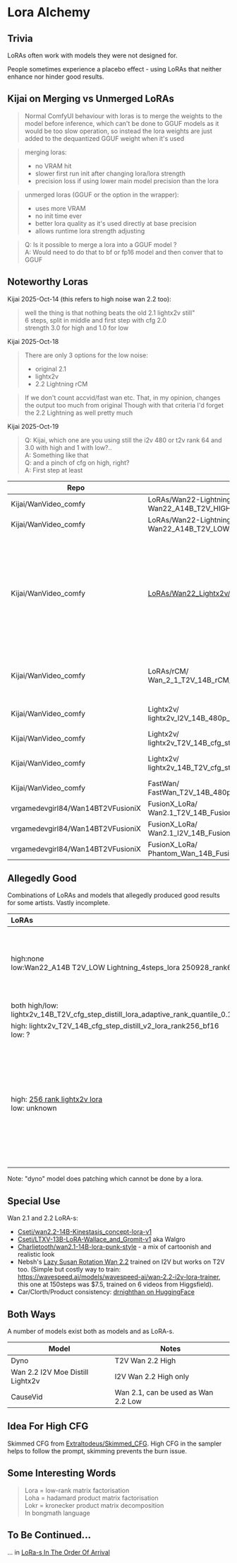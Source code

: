 # Lora Alchemy

## Trivia

LoRAs often work with models they were not designed for.

People sometimes experience a placebo effect - using LoRAs that neither enhance nor hinder good results.

## Kijai on Merging vs Unmerged LoRAs

> Normal ComfyUI behaviour with loras is to merge the weights to the model before inference,
> which can't be done to GGUF models as it would be too slow operation, so instead the lora
> weights are just added to the dequantized GGUF weight when it's used

> merging loras:
> * no VRAM hit
> * slower first run init after changing lora/lora strength
> * precision loss if using lower main model precision than the lora

> unmerged loras (GGUF or the option in the wrapper):
> * uses more VRAM
> * no init time ever
> * better lora quality as it's used directly at base precision
> * allows runtime lora strength adjusting

> Q: Is it possible to merge a lora into a GGUF model ?  
> A: Would need to do that to bf or fp16 model and then conver that to GGUF

## Noteworthy Loras

Kijai 2025-Oct-14 (this refers to high noise wan 2.2 too):
> well the thing is that nothing beats the old 2.1 lightx2v still"  
> 6 steps, split in middle and first step with cfg 2.0  
> strength 3.0 for high and 1.0 for low

Kijai 2025-Oct-18
> There are only 3 options for the low noise:
> * original 2.1
> * lightx2v
> * 2.2 Lightning rCM

> If we don't count accvid/fast wan etc. That, in my opinion, changes the output too much from original
> Though with that criteria I'd forget the 2.2 Lightning as well pretty much

Kijai 2025-Oct-19
> Q: Kijai, which one are you using still the i2v 480 or t2v rank 64 and 3.0 with high and 1 with low?..  
> A: Something like that  
> Q: and a pinch of cfg on high, right?  
> A: First step at least

| Repo | Lora | Generation | Comment |
| --- | --- | --- | --- |
| Kijai/WanVideo_comfy | LoRAs/Wan22-Lightning/<br>Wan22_A14B_T2V_HIGH_Lightning_4steps_lora_250928_rank128_fp16 | 2.2 T2V | new, recommended |
| Kijai/WanVideo_comfy | LoRAs/Wan22-Lightning/<br>Wan22_A14B_T2V_LOW_Lightning_4steps_lora_250928_rank64_fp16 | 2.2 T2V | - |
| Kijai/WanVideo_comfy | [LoRAs/Wan22_Lightx2v/Wan_2_2_I2V_A14B_HIGH_lightx2v_MoE_distill_lora_rank_64_bf16](https://huggingface.co/Kijai/WanVideo_comfy/blob/main/LoRAs/Wan22_Lightx2v/Wan_2_2_I2V_A14B_HIGH_lightx2v_MoE_distill_lora_rank_64_bf16.safetensors) | 2.2 I2V |  new, recommended, only high,<br>worthy of attention;<br>ghosting with simple scheduler but not linear quadratic?<br>can do good motion and camera motion |
| Kijai/WanVideo_comfy | LoRAs/rCM/<br>Wan_2_1_T2V_14B_rCM_lora_average_rank_148_bf16 | 2.1 T2V | new from NVidia, give it a try? should preserve motion |
| Kijai/WanVideo_comfy | Lightx2v/<br>lightx2v_I2V_14B_480p_cfg_step_distill_rank256_bf16 | 2.1 | Old but good, worth a try on 2.2 |
| Kijai/WanVideo_comfy | Lightx2v/<br>lightx2v_T2V_14B_cfg_step_distill_v2_lora_rank256_bf16 | 2.1 | - |
| Kijai/WanVideo_comfy | Lightx2v/<br>lightx2v_14B_T2V_cfg_step_distill_lora_adaptive_rank_quantile_0.15_bf16 | 2.1 | some artists find this good on 2.2 |
| Kijai/WanVideo_comfy | FastWan/<br>FastWan_T2V_14B_480p_lora_rank_128_bf16 | 2.1 | very old but worth a try |
| vrgamedevgirl84/Wan14BT2VFusioniX | FusionX_LoRa/<br>Wan2.1_T2V_14B_FusionX_LoRA | 2.1 | very good for 2.1 |
| vrgamedevgirl84/Wan14BT2VFusioniX | FusionX_LoRa/<br>Wan2.1_I2V_14B_FusionX_LoRA | 2.1 | very good for 2.1 |
| vrgamedevgirl84/Wan14BT2VFusioniX | FusionX_LoRa/<br>Phantom_Wan_14B_FusionX_LoRA | 2.1 | real trooper for 2.1 |

## Allegedly Good

Combinations of LoRAs and models that allegedly produced good results for some artists.
Vastly incomplete.

| LoRAs | Models | Notes | HF fp8_e4m3 | HF bf16/fp16 |
| :--- | :--- | :--- | :--- | :--- |
| high:none<br>low:Wan22_A14B T2V_LOW Lightning_4steps_lora 250928_rank64_fp16 | high:Wan2.2-T2V-A14B-4steps-250928-dyno-high-lightx2v<br>low:some wan 2.2 | Good motion | high:[Kijai/WanVideo_comfy_fp8_scaled/T2V](https://huggingface.co/Kijai/WanVideo_comfy_fp8_scaled/tree/main/T2V) | high:[lightxv2/Wan2.2-Lightning/dyno](https://huggingface.co/lightx2v/Wan2.2-Lightning/tree/main/Wan2.2-T2V-A14B-4steps-250928-dyno)<br>low:[Kijai/WanVideo_comfy/LoRAs/Wan22-Lightning](https://huggingface.co/Kijai/WanVideo_comfy/tree/main/LoRAs/Wan22-Lightning)|
| both high/low: lightx2v_14B_T2V_cfg_step_distill_lora_adaptive_rank_quantile_0.15_bf16.safetensors | Wan 2.2 T2V High/Low | - | - | [Kijai/WanVideo_comfy](https://huggingface.co/Kijai/WanVideo_comfy/tree/main/Lightx2v) |
| high: lightx2v_T2V_14B_cfg_step_distill_v2_lora_rank256_bf16<br>low: ?|  Wan 2.2 T2V High/Low | 2.5 str on high | - | [Kijai/WanVideo_comfy](https://huggingface.co/Kijai/WanVideo_comfy/tree/main/Lightx2v) |
| high: [256 rank lightx2v lora](https://huggingface.co/Kijai/WanVideo_comfy/blob/main/Lightx2v/lightx2v_I2V_14B_480p_cfg_step_distill_rank256_bf16.safetensors)<br>low: unknown|high: [new distill 4 step I2V base model](https://huggingface.co/lightx2v/Wan2.2-Distill-Models)<br>low:regular Wan 2.2 I2V Low?|accidentally combining seems to massively amp up the amount of motion in shots that just the distill or just the lora doesnt achieve on their own|


Note: "dyno" model does patching which cannot be done by a lora.

## Special Use

Wan 2.1 and 2.2 LoRA-s:

* [Cseti/wan2.2-14B-Kinestasis_concept-lora-v1](https://huggingface.co/Cseti/wan2.2-14B-Kinestasis_concept-lora-v1)
* [Cseti/LTXV-13B-LoRA-Wallace_and_Gromit-v1](https://huggingface.co/Cseti/LTXV-13B-LoRA-Wallace_and_Gromit-v1) aka Walgro
* [Charlietooth/wan2.1-14B-lora-punk-style](https://huggingface.co/Charlietooth/wan2.1-14B-lora-punk-style/tree/main) - a mix of cartoonish and realistic look
* Nebsh's [Lazy Susan Rotation Wan 2.2](https://www.runninghub.ai/model/public/1979104800396709889) trained on I2V but works on T2V too. (Simple but costly way to train: https://wavespeed.ai/models/wavespeed-ai/wan-2.2-i2v-lora-trainer, this one at 150steps was $7.5, trained on 6 videos from Higgsfield).	
* Car/Clorth/Product consistency: [drnighthan on HuggingFace](https://huggingface.co/drnighthan)

## Both Ways

A number of models exist both as models and as LoRA-s.

| Model | Notes |
| --- | --- |
| Dyno | T2V Wan 2.2 High |
| Wan 2.2 I2V Moe Distill Lightx2v | I2V Wan 2.2 High only |
| CauseVid | Wan 2.1, can be used as Wan 2.2 Low |

## Idea For High CFG

Skimmed CFG from [Extraltodeus/Skimmed_CFG](https://github.com/Extraltodeus/Skimmed_CFG).
High CFG in the sampler helps to follow the prompt, skimming prevents the burn issue.

## Some Interesting Words

> Lora = low-rank matrix factorisation  
> Loha = hadamard product matrix factorisation   
> Lokr = kronecker product matrix decomposition  
> In bongmath language

## To Be Continued...

... in [LoRa-s In The Order Of Arrival](arriving-loras.md)
